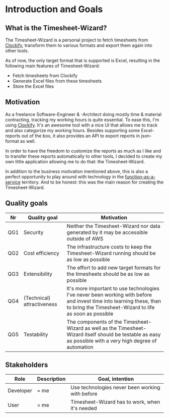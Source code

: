 # Introduction and Goals

## What is the Timesheet-Wizard?

The Timesheet-Wizard is a personal project to fetch timesheets from [Clockify](https://clockify.me/de/), transform them
to various formats
and export them again into other tools.

As of now, the only target format that is supported is Excel, resulting in the
following main features of Timesheet-Wizard:

- Fetch timesheets from Clockify
- Generate Excel files from these timesheets
- Store the Excel files

## Motivation

As a freelance Software-Engineer & -Architect doing mostly time & material contracting, tracking my working hours is
quite essential. To ease this, I'm using [Clockify](https://clockify.me/). It's an awesome tool with a nice UI that
allows me to track and also categorize my working hours. Besides supporting some Excel-reports out of the box, it also
provides
an API to export reports in json-format as well.

In order to have the freedom to customize the reports as much as I like and to transfer these reports automatically to
other tools, I decided to create my own little application
allowing me to do that: the Timesheet-Wizard.

In addition to the business motivation mentioned above, this is also a perfect opportunity to play around with
technology in the [function-as-a-service](https://en.wikipedia.org/wiki/Function_as_a_service) territory.
And to be honest: this was the main reason for creating the Timesheet-Wizard.

## Quality goals

| Nr  | Quality goal               | Motivation                                                                                                                                                                      |
|-----|----------------------------|---------------------------------------------------------------------------------------------------------------------------------------------------------------------------------|
| QG1 | Security                   | Neither the Timesheet-Wizard nor data generated by it may be accessible outside of AWS                                                                                          |
| QG2 | Cost efficiency            | The infrastructure costs to keep the Timesheet-Wizard running should be as low as possible                                                                                      |
| QG3 | Extensibility              | The effort to add new target formats for the timesheets should be as low as possible                                                                                            |
| QG4 | (Technical) attractiveness | It's more important to use technologies I've never been working with before and invest time into learning these, than to bring the Timesheet-Wizard to life as soon as possible |
| QG5 | Testability                | The components of the Timesheet-Wizard as well as the Timesheet-Wizard itself should be testable as easy as possible with a very high degree of automation                      |

## Stakeholders

| Role      | Description | Goal, intention                                 |                                                                          
|-----------|-------------|-------------------------------------------------|
| Developer | = me        | Use technologies never been working with before |
| User      | = me        | Timesheet-Wizard has to work, when it's needed  |
